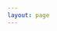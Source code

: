 ```yaml
---
layout: page
---
```


<ClientOnly>
  <AirStrip></AirStrip>
</ClientOnly>

<script lang="ts" setup>
import AirStrip from '@/components/AirStrip.vue'
</script>
